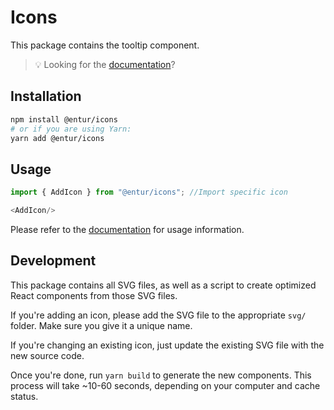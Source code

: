 # Icons

This package contains the tooltip component.

> 💡 Looking for the [documentation](https://design.entur.org/komponenter/resources/icons)?

## Installation

```sh
npm install @entur/icons
# or if you are using Yarn:
yarn add @entur/icons
```

## Usage

```js
import { AddIcon } from "@entur/icons"; //Import specific icon

<AddIcon/>
```

Please refer to the [documentation](https://design.entur.org/komponenter/resources/icons) for usage information.

## Development

This package contains all SVG files, as well as a script to create optimized React components from those SVG files.

If you're adding an icon, please add the SVG file to the appropriate `svg/` folder. Make sure you give it a unique name.

If you're changing an existing icon, just update the existing SVG file with the new source code.

Once you're done, run `yarn build` to generate the new components. This process will take ~10-60 seconds, depending on your computer and cache status.
